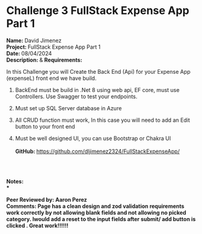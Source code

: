 # <b>Challenge 3 FullStack Expense App Part 1</b>


<b>Name: </b> David Jimenez<br>
<b>Project: </b>FullStack Expense App Part 1<br>
<b>Date: </b> 08/04/2024 <br>
<strong>Description: </strong> & <b>Requirements: </b><br>

In this Challenge you will Create the Back End (Api) for your Expense App (expenseL) front end  we have build.

1. BackEnd must be build in .Net 8 using web api, EF core, must use Controllers. Use Swagger to test your endpoints.

2. Must set up  SQL Server database in Azure

3. All CRUD function must work, In this case you will need to add an Edit button to your front end

4. Must be well designed UI, you can use Bootstrap or Chakra UI
<br><br>
<strong>GitHub: </strong> https://github.com/dljimenez2324/FullStackExpenseApp/ <br><br>
<br>


<strong>Notes:<strong/><br>
*   

<b>Peer Reviewed by: </b> Aaron Perez <br>
<b>Comments: </b>  Page has a clean design and zod validation requirements work correctly by not allowing blank fields and not allowing no picked category. Iwould add a reset to the input fields after submit/ add button is clicked . Great work!!!!!!
